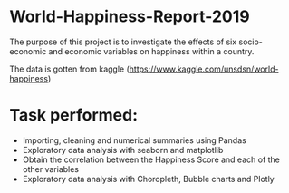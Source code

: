 # World-Happiness-Report-2019

The purpose of this project is to investigate the effects of six socio-economic and economic variables on happiness within a country.

The data is gotten from kaggle (https://www.kaggle.com/unsdsn/world-happiness)

# Task performed:

* Importing, cleaning and numerical summaries using Pandas
* Exploratory data analysis with seaborn and matplotlib
* Obtain the correlation between the Happiness Score and each of the other variables
* Exploratory data analysis with Choropleth, Bubble charts and Plotly
